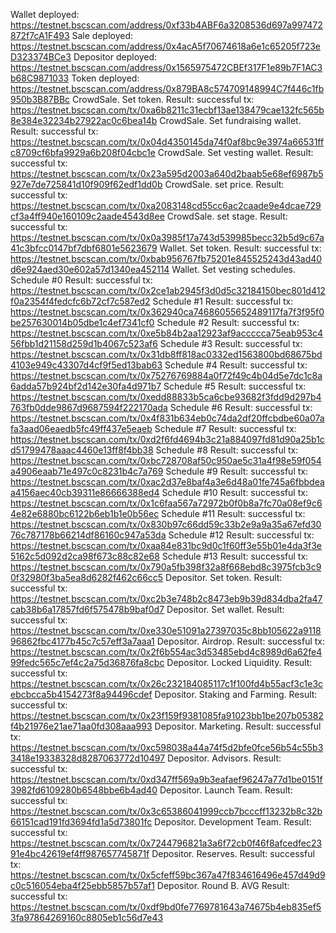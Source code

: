 Wallet deployed: https://testnet.bscscan.com/address/0xf33b4ABF6a3208536d697a997472872f7cA1F493
Sale deployed: https://testnet.bscscan.com/address/0x4acA5f70674618a6e1c65205f723eD323374BCe3
Depositor deployed: https://testnet.bscscan.com/address/0x1565975472CBEf317F1e89b7F1AC3b68C9871033
Token deployed: https://testnet.bscscan.com/address/0x879BA8c574709148994C7f446c1fb950b3B87BBc
CrowdSale. Set token.
Result: successful tx: https://testnet.bscscan.com/tx/0xa6b8211c31ecbf13ae138479cae132fc565b8e384e32234b27922ac0c6bea14b
CrowdSale. Set fundraising wallet.
Result: successful tx: https://testnet.bscscan.com/tx/0x04d4350145da74f0af8bc9e3974a66531ffc8709cf6bfa9929a6b208f04cbc1e
CrowdSale. Set vesting wallet.
Result: successful tx: https://testnet.bscscan.com/tx/0x23a595d2003a640d2baab5e68ef6987b5927e7de725841d10f909f62edf1dd0b
CrowdSale. set price.
Result: successful tx: https://testnet.bscscan.com/tx/0xa2083148cd55cc6ac2caade9e4dcae729cf3a4ff940e160109c2aade4543d8ee
CrowdSale. set stage.
Result: successful tx: https://testnet.bscscan.com/tx/0x0a3985f17a743d539985becc32b5d9c67a41c3bfcc0147bf7dbf6801e5623679
Wallet. Set token.
Result: successful tx: https://testnet.bscscan.com/tx/0xbab956767fb75201e845525243d43ad40d6e924aed30e602a57d1340ea452114
Wallet. Set vesting schedules.
Schedule #0
Result: successful tx: https://testnet.bscscan.com/tx/0x2ce1ab2945f3d0d5c32184150bec801d412f0a2354f4fedcfc6b72cf7c587ed2
Schedule #1
Result: successful tx: https://testnet.bscscan.com/tx/0x362940ca74686055652489117fa7f3f95f0be257630014b05dbe1c4ef7341cf0
Schedule #2
Result: successful tx: https://testnet.bscscan.com/tx/0xe5b84b2aa12923af9accccca75eab953c456fbb1d21158d259d1b4067c523af6
Schedule #3
Result: successful tx: https://testnet.bscscan.com/tx/0x31db8ff818ac0332ed1563800bd68675bd4103e949c43307d4cf9f5ed13bab63
Schedule #4
Result: successful tx: https://testnet.bscscan.com/tx/0x75276769884a0f72f49c4b04d5e7dc1c8a6adda57b924bf2d142e30fa4d971b7
Schedule #5
Result: successful tx: https://testnet.bscscan.com/tx/0xedd88833b5ca6cbe93682f3fdd9d297b4763fb0dde9867d9687594f222170ada
Schedule #6
Result: successful tx: https://testnet.bscscan.com/tx/0x4f831b634eb0c74da2df20ffcbdbe60a07afa3aad06eaedb5fc49ff437e5eaeb
Schedule #7
Result: successful tx: https://testnet.bscscan.com/tx/0xd2f6fd4694b3c21a884097fd81d90a25b1cd51799478aaac4460e13ff8f4bb38
Schedule #8
Result: successful tx: https://testnet.bscscan.com/tx/0xbc728708af50c950ae5c31a4f98e59f054a4906eaab71e497c0c8231b4c7a769
Schedule #9
Result: successful tx: https://testnet.bscscan.com/tx/0xac2d37e8baf4a3e6d48a01fe745a6fbbdeaa4156aec40cb39311e86666388ed4
Schedule #10
Result: successful tx: https://testnet.bscscan.com/tx/0x1c6faa567a72972b0f0b8a7fc70a08ef9c64e82e6880bc6122b6eb1b1e0b56ec
Schedule #11
Result: successful tx: https://testnet.bscscan.com/tx/0x830b97c66dd59c33b2e9a9a35a67efd3076c787178b66214df86160c947a53da
Schedule #12
Result: successful tx: https://testnet.bscscan.com/tx/0xaa84e831bc9d0c1f60ff3e55b01e4da3f3e5162c5d092d2ca98f673c88c82e68
Schedule #13
Result: successful tx: https://testnet.bscscan.com/tx/0x790a5fb398f32a8f668ebd8c3975fcb3c90f32980f3ba5ea8d6282f462c66cc5
Depositor. Set token.
Result: successful tx: https://testnet.bscscan.com/tx/0xc2b3e748b2c8473eb9b39d834dba2fa47cab38b6a17857fd6f575478b9baf0d7
Depositor. Set wallet.
Result: successful tx: https://testnet.bscscan.com/tx/0xe330e51091a27397035c8bb105622a911896862fbc4177b45c7c57eff3a7aaa1
Depositor. Airdrop.
Result: successful tx: https://testnet.bscscan.com/tx/0x2f6b554ac3d53485ebd4c8989d6a62fe499fedc565c7ef4c2a75d36876fa8cbc
Depositor. Locked Liquidity.
Result: successful tx: https://testnet.bscscan.com/tx/0x26c232184085117c1f100fd4b55acf3c1e3cebcbcca5b4154273f8a94496cdef
Depositor. Staking and Farming.
Result: successful tx: https://testnet.bscscan.com/tx/0x23f159f9381085fa91023bb1be207b05382f4b21976e21ae71aa0fd308aaa993
Depositor. Marketing.
Result: successful tx: https://testnet.bscscan.com/tx/0xc598038a44a74f5d2bfe0fce56b54c55b33418e19338328d8287063772d10497
Depositor. Advisors.
Result: successful tx: https://testnet.bscscan.com/tx/0xd347ff569a9b3eafaef96247a77d1be0151f3982fd6109280b6548bbe6b4ad40
Depositor. Launch Team.
Result: successful tx: https://testnet.bscscan.com/tx/0x3c65386041999ccb7bcccff13232b8c32b66151cad191fd3694fd1a5d73801fc
Depositor. Development Team.
Result: successful tx: https://testnet.bscscan.com/tx/0x7244796821a3a6f72cb0f46f8afcedfec2391e4bc42619ef4ff987657745871f
Depositor. Reserves.
Result: successful tx: https://testnet.bscscan.com/tx/0x5cfeff59bc367a47f834616496e457d49d9c0c516054eba4f25ebb5857b57af1
Depositor. Round B. AVG
Result: successful tx: https://testnet.bscscan.com/tx/0xdf9bd0fe7769781643a74675b4eb835ef53fa97864269160c8805eb1c56d7e43
